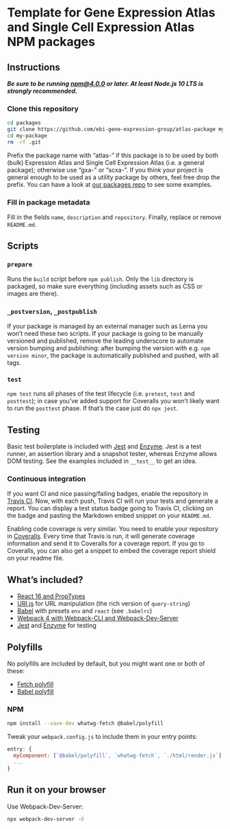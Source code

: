 # Template for Gene Expression Atlas and Single Cell Expression Atlas NPM packages

## Instructions

***Be sure to be running npm@4.0.0 or later. At least Node.js 10 LTS is strongly recommended.***

### Clone this repository
```bash
cd packages
git clone https://github.com/ebi-gene-expression-group/atlas-package my-package
cd my-package
rm -rf .git
```
Prefix the package name with “atlas-” if this package is to be used by both (bulk) Expression Atlas
and Single Cell Expression Atlas (i.e. a general package);
otherwise use “gxa-” or “scxa-”. If you think your project is general enough to be used as a utility package by others,
feel free drop the prefix. You can have a look at
[our packages repo](https://github.com/ebi-gene-expression-group/atlas-components/tree/master/packages) to see some
examples.

### Fill in package metadata
Fill in the fields `name`, `description` and `repository`. Finally, replace or remove `README.md`.

## Scripts

### `prepare`
Runs the `build` script before `npm publish`. Only the `lib` directory is packaged, so make sure everything (including
assets such as CSS or images are there).

### `_postversion`, `_postpublish`
If your package is managed by an external manager such as Lerna you won’t need these two scripts. If your package is
going to be manually versioned and published, remove the leading underscore to automate version bumping and publishing:
after bumping the version with e.g. `npm version minor`, the package is automatically published and pushed, with all
tags.

### `test`
`npm test` runs all phases of the test lifecycle (i.e. `pretest`, `test` and `posttest`); in case you’ve added support
for Coveralls you won’t likely want to run the `posttest` phase. If that’s the case just do `npx jest`.

## Testing
Basic test boilerplate is included with [Jest](https://facebook.github.io/jest/) and
[Enzyme](http://airbnb.io/enzyme/). Jest is a test runner, an assertion library and a snapshot tester, whereas Enzyme
allows DOM testing. See the examples included in `__test__` to get an idea.

### Continuous integration
If you want CI and nice passing/failing badges, enable the repository in [Travis CI](https://travis-ci.org/). Now, with
each push, Travis CI will run your tests and generate a report. You can display a test status badge going to Travis CI,
clicking on the badge and pasting the Markdown embed snippet on your `README.md`.

Enabling code coverage is very similar. You need to enable your repository in [Coveralls](https://coveralls.io/).
Every time that Travis is run, it will generate coverage information and send it to Coveralls for a coverage report.
If you go to Coveralls, you can also get a snippet to embed the coverage report shield on your readme file.

## What’s included?
- [React 16 and PropTypes](https://facebook.github.io/react/)
- [URI.js](https://medialize.github.io/URI.js/) for URL manipulation (the rich version of `query-string`)
- [Babel](https://babeljs.io/) with presets `env` and `react` (see `.babelrc`)
- [Webpack 4 with Webpack-CLI and Webpack-Dev-Server](https://webpack.js.org/)
- [Jest](https://facebook.github.io/jest/) and [Enzyme](http://airbnb.io/enzyme/) for testing

## Polyfills
No polyfills are included by default, but you might want one or both of these:
- [Fetch polyfill](https://github.com/github/fetch)
- [Babel polyfill](https://babeljs.io/docs/usage/polyfill/)

### NPM
```bash
npm install --save-dev whatwg-fetch @babel/polyfill
```

Tweak your `webpack.config.js` to include them in your entry points:
```javascript
entry: {
  myComponent: [`@babel/polyfill`, `whatwg-fetch`, `./html/render.js`]
  ...
}
```

## Run it on your browser
Use Webpack-Dev-Server:
```bash
npx webpack-dev-server -d
```
